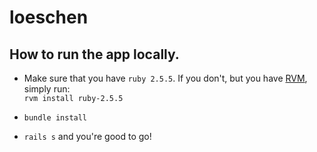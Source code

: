 # loeschen
## How to run the app locally.
- Make sure that you have `ruby 2.5.5`. If you don't, but you have [RVM](https://rvm.io/), simply run:  
  `rvm install ruby-2.5.5`
  
- `bundle install`
- `rails s` and you're good to go!
